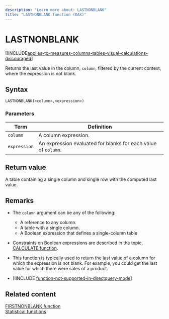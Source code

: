 ```yaml
---
description: "Learn more about: LASTNONBLANK"
title: "LASTNONBLANK function (DAX)"
---
```

# LASTNONBLANK

[!INCLUDE[applies-to-measures-columns-tables-visual-calculations-discouraged](includes/applies-to-measures-columns-tables-visual-calculations-discouraged.md)]

Returns the last value in the column, `column`, filtered by the current context, where the expression is not blank.  
  
## Syntax  
  
```dax
LASTNONBLANK(<column>,<expression>)  
```
  
### Parameters  
  
|Term|Definition|  
|--------|--------------|  
|`column`|A column expression.|  
|`expression`|An expression evaluated for blanks for each value of `column`.|  
  
## Return value

A table containing a single column and single row with the computed last value.  
  
## Remarks

- The `column` argument can be any of the following:  
  - A reference to any column.  
  - A table with a single column.  
  - A Boolean expression that defines a single-column table  
  
- Constraints on Boolean expressions are described in the topic, [CALCULATE function](calculate-function-dax.md).  
  
- This function is typically used to return the last value of a column for which the expression is not blank. For example, you could get the last value for which there were sales of a product.  
  
- [!INCLUDE [function-not-supported-in-directquery-mode](includes/function-not-supported-in-directquery-mode.md)]
  
## Related content

[FIRSTNONBLANK function](firstnonblank-function-dax.md)  
[Statistical functions](statistical-functions-dax.md)  
